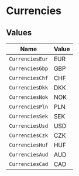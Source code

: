 # Currencies


## Values

| Name            | Value           |
| --------------- | --------------- |
| `CurrenciesEur` | EUR             |
| `CurrenciesGbp` | GBP             |
| `CurrenciesChf` | CHF             |
| `CurrenciesDkk` | DKK             |
| `CurrenciesNok` | NOK             |
| `CurrenciesPln` | PLN             |
| `CurrenciesSek` | SEK             |
| `CurrenciesUsd` | USD             |
| `CurrenciesCzk` | CZK             |
| `CurrenciesHuf` | HUF             |
| `CurrenciesAud` | AUD             |
| `CurrenciesCad` | CAD             |